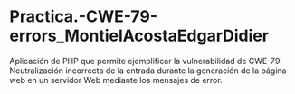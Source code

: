 # Practica.-CWE-79-errors_MontielAcostaEdgarDidier
Aplicación de PHP que permite ejemplificar la vulnerabilidad de CWE-79:  Neutralización incorrecta de la entrada durante la generación de la página web en un servidor Web  mediante los mensajes de error.
